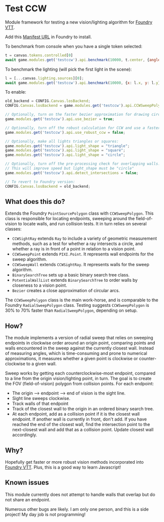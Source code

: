# Test CCW

Module framework for testing a new vision/lighting algorithm for [Foundry VTT](https://foundryvtt.com).

Add this [Manifest URL](https://github.com/caewok/fvtt-test-ccw/releases/latest/download/module.json) in Foundry to install.

To benchmark from console when you have a single token selected:
```js
t = canvas.tokens.controlled[0]
await game.modules.get('testccw').api.benchmark(10000, t.center, {angle: t.data.sightAngle, rotation: t.data.rotation, type: "sight", debug: false});
```

To benchmark the lighting (will pick the first light in the scene):
```js
l = [...canvas.lighting.sources][0];
await game.modules.get('testccw').api.benchmark(10000, {x: l.x, y: l.y}, {angle: l.data.angle, debug: false, density: 60, radius: l.radius, rotation: l.rotation, type: "light"});
```

To enable:
```js
old_backend = CONFIG.Canvas.losBackend;
CONFIG.Canvas.losBackend = game.modules.get('testccw').api.CCWSweepPolygon;

// Optionally, turn on the faster bezier approximation for drawing circular arcs:
game.modules.get('testccw').api.use_bezier = true;

// Optionally, turn off the robust calculation for CCW and use a faster non-robust version:
game.modules.get('testccw').api.use_robust_ccw = false;

// Optionally, make all lights triangles or squares:
game.modules.get('testccw').api.light_shape = "triangle";
game.modules.get('testccw').api.light_shape = "square";
game.modules.get('testccw').api.light_shape = "circle";

// Optionally, turn off the pre-processing check for overlapping walls. 
// This will improve speed but light_shape must be "circle"
game.modules.get('testccw').api.detect_intersections = false;

// To revert to Foundry version:
CONFIG.Canvas.losBackend = old_backend;
```

## What does this do?

Extends the Foundry `PointSourcePolygon` class with `CCWSweepPolygon`. This class is responsible for locating endpoints, sweeping around the field-of-vision to locate walls, and run collision tests. It in turn relies on several classes:
- `CCWSightRay` extends `Ray` to include a variety of geometric measurement methods, such as a test for whether a ray intersects a circle, and whether a ray is in front of a point in relation to a vision point.
- `CCWSweepPoint` extends `PIXI.Point`. It represents wall endpoints for the sweep algorithm. 
- `CCWSweepWall` extends `CCWSightRay`. It represents walls for the sweep algorithm.
- `BinarySearchTree` sets up a basic binary search tree class.
- `PotentialWallList` extends `BinarySearchTree` to order walls by closeness to a vision point. 
- `Bezier` creates a close approximation of circular arcs.

The `CCWSweepPolygon` class is the main work-horse, and is comparable to the Foundry `RadialSweepPolygon` class. Testing suggests `CCWSweepPolygon` is 30% to 70% faster than `RadialSweepPolygon`, depending on setup. 

## How?

The module implements a version of radial sweep that relies on sweeping endpoints in clockwise order around an origin point, comparing points and walls encountered in the sweep against the currently closest wall. Instead of measuring angles, which is time-consuming and prone to numerical approximations, it measures whether a given point is clockwise or counter-clockwise to a given wall.  

Sweep works by getting each counterclockwise-most endpoint, compared to a line from the origin vision/lighting point, in turn. The goal is to create the FOV (field-of-vision) polygon from collision points. For each endpoint:
- The origin --> endpoint --> end of vision is the sight line. 
- Sight line sweeps clockwise.
- Track walls of that endpoint
- Track of the closest wall to the origin in an ordered binary search tree.
- At each endpoint, add as a collision point if it is the closest wall endpoint. If another wall is currently in front, don't add. If you have reached the end of the closest wall, find the intersection point to the next-closest wall and add that as a collision point. Update closest wall accordingly.

## Why?

Hopefully get faster or more robust vision methods incorporated into [Foundry VTT](https://foundryvtt.com). Plus, this is a good way to learn Javascript!

## Known issues

This module currently does not attempt to handle walls that overlap but do not share an endpoint. 

Numerous other bugs are likely. I am only one person, and this is a side project! My day job is not programming! 

